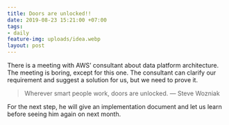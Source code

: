 ```yaml
---
title: Doors are unlocked!!
date: 2019-08-23 15:21:00 +07:00
tags:
- daily
feature-img: uploads/idea.webp
layout: post
---
```


There is a meeting with AWS’ consultant about data platform architecture. The meeting is boring, except for this one. The consultant can clarify our requirement and suggest a solution for us, but we need to prove it.

> Wherever smart people work, doors are unlocked. ― Steve Wozniak

For the next step, he will give an implementation document and let us learn before seeing him again on next month.
